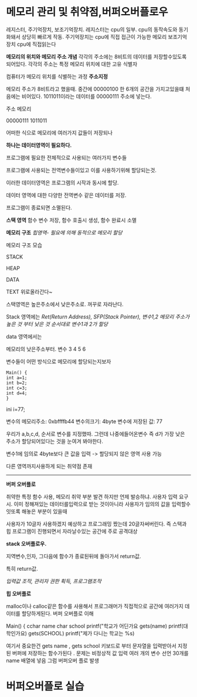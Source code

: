 메모리 관리 및 취약점,버퍼오버플로우
===

레지스터, 주기억장치, 보조기억장치. 
레지스터는 cpu의 일부. cpu의 동작속도와 동기화돼서 상당히 빠르게 작동. 주기억장치는 cpu에 직접 접근이 가능한 메모리
보조기억장치 cpu에 직접읽는다 

**메모리의 위치와 메모리 주소 개념**
각각의 주소에는 8비트의 데이터를 저장할수있도록 되어있다. 각각의 주소는 특정 메모리 위치에 대한 고유 식별자

컴퓨터가 메모리 위치를 식별하는 과정 **주소지정**

메모리 주소가 8비트라고 했을때. 중간에 00000100 한 6개의 공간을 가지고있을떄
처음에는 비어있다. 1011011이라는 데이터를 00000111 주소에 넣는다.

주소          메모리

00000111      1011011

어떠한 식으로 메모리에 여러가지 값들이 저장되나

**하나는 데이터영역이 필요하다.** 

프로그램에 필요한 전체적으로 사용되는 여러가지 변수들

프로그램에 사용되는 전역변수들이있고 이를 사용하기위해 할당되는것.

이러한 데이터영역은 프로그램의 시작과 동시에 할당.

데이터 영역에 대한 다양한 전역변수 같은 데이터를 저장.

프로그램이 종료되면 소멸된다.


**스택 영역**
함수 변수 저장, 함수 호출시 생성, 함수 완료시 소멸


**메모리 구조**
*힙영역- 필요에 의해 동적으로 메모리 할당*

메모리 구조 모습

STACK

HEAP

DATA

TEXT  위로올라간다~

스택영역은 높은주소에서 낮은주소로. 꺼꾸로 자라난다.

Stack 영역에는 
*Ret(Return Address), SFP(Stack Pointer), 변수1,2 메모리 주소가 높은 것 부터 낮은 것 순서대로 변수1과 2가 할당*

data 영역에서는

메모리의 낮은주소부터. 변수 3 4 5 6


변수들이 어떤 방식으로 메모리에 할당되는지보자

```
Main() {
int a=1;
int b=2;
int c=3;
int d=4;
}
```

ini i=77;

변수의 메모리주소: 0xbffffb44
변수의크기: 4byte
변수에 저장된 값: 77

우리가 a,b,c,d, 순서로 변수를 지정했따. 그런데 나중에들어온변수 즉 d가 가장 낮은 주소가 할당되어있다는 것을 눈여겨 봐야한다.

변수1에 임의로 4byte보다 큰 값을 입력 -> 할당되지 않은 영역 사용 가능

다른 영역까지사용하게 되는 취약점 존재

- - -


**버퍼 오버플로**


취약한 특정 함수 사용, 메모리 취약 부분 발견
하지만 언제 발승하냐. 
사용자 입력 요구시. 
이미 정해져있는 데이터를입력으로 받는 것이아니라 사용자가 임의의 값을 입력할수잇또록 해놓은 부분이 있을때

사용자가 10글자 사용하겠지 예상하고 프로그래밍 짰는데 20글자써버린다.
즉 스택과 힙 프로그램이 진행되면서 자라날수있는 공간에 주로 공격대상

**stack 오버플로우.**


지역변수,인자, 그다음에 함수가 종료된뒤에 돌아가서 return값.

특히 return값.

*입력값 조작, 관리자 권한 획득, 프로그램조작*


**힙 오버플로**


malloc이나 calloc같은 함수를 사용해서 
프로그래머가 직접적으로 공간에 여러가지 데이터를 할당하게된다.
버퍼 오버플로 이해


Main() {
cchar name
char school
printf("학교가 어딘가요
gets(name)
printf(대학인가요)
gets(SCHOOL)
printf("제가 다니는 학교는 %s)


여기서 중요한건 gets name , gets school 
키보드로 부터 문자열을 입력받아서 지정된 버퍼에 저장하는 함수가된다 .
문제는 비정상적 값 입력
여러 개의 변수 선언
30개를 name 배열에 넣음 
그럼 버퍼오버 플로 발생


버퍼오버플로 실습
===



